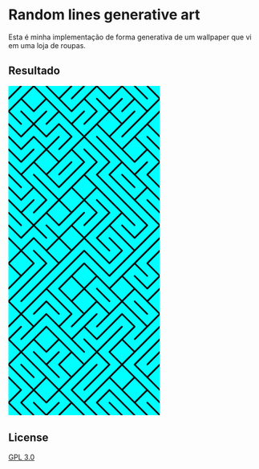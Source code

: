 # Random lines generative art
Esta é minha implementação de forma generativa de um wallpaper que vi em uma loja de roupas.

## Resultado
<img src="https://github.com/LindomarRodrigues/Random-lines-generative-art/blob/master/RandomLines.png" height="60%" width="60%">

## License
[GPL 3.0](https://choosealicense.com/licenses/gpl-3.0/)